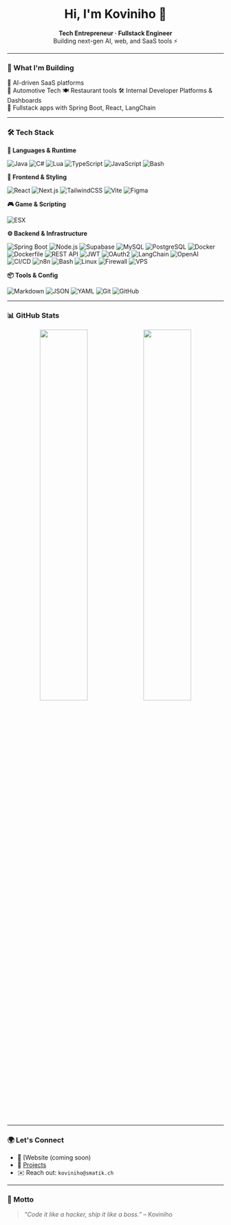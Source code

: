 <h1 align="center">Hi, I'm Koviniho 👋</h1>

<p align="center">
  <b>Tech Entrepreneur · Fullstack Engineer</b><br/>
  Building next-gen AI, web, and SaaS tools ⚡️
</p>

---

### 🚀 What I'm Building

🧠 AI-driven SaaS platforms  
🚗 Automotive Tech 
🍽️ Restaurant tools 
🛠 Internal Developer Platforms & Dashboards  
🔐 Fullstack apps with Spring Boot, React, LangChain

---

### 🛠 Tech Stack

**🧠 Languages & Runtime**

![Java](https://img.shields.io/badge/Java-ED8B00?style=flat&logo=java&logoColor=white)
![C#](https://img.shields.io/badge/C%23-239120?style=flat&logo=c-sharp&logoColor=white)
![Lua](https://img.shields.io/badge/Lua-2C2D72?style=flat&logo=lua&logoColor=white)
![TypeScript](https://img.shields.io/badge/TypeScript-3178C6?style=flat&logo=typescript&logoColor=white)
![JavaScript](https://img.shields.io/badge/JavaScript-F7DF1E?style=flat&logo=javascript&logoColor=black)
![Bash](https://img.shields.io/badge/Bash-121011?style=flat&logo=gnu-bash&logoColor=white)

**🎨 Frontend & Styling**

![React](https://img.shields.io/badge/React-20232A?style=flat&logo=react&logoColor=61DAFB)
![Next.js](https://img.shields.io/badge/Next.js-black?style=flat&logo=next.js)
![TailwindCSS](https://img.shields.io/badge/Tailwind-06B6D4?style=flat&logo=tailwindcss)
![Vite](https://img.shields.io/badge/Vite-646CFF?style=flat&logo=vite&logoColor=white)
![Figma](https://img.shields.io/badge/Figma-F24E1E?style=flat&logo=figma&logoColor=white)

**🎮 Game & Scripting**

![ESX](https://img.shields.io/badge/ESX-FiveM-blueviolet?style=flat&logo=fivem&logoColor=white)

**⚙️ Backend & Infrastructure**

![Spring Boot](https://img.shields.io/badge/Spring%20Boot-6DB33F?style=flat&logo=spring-boot&logoColor=white)
![Node.js](https://img.shields.io/badge/Node.js-339933?style=flat&logo=node.js&logoColor=white)
![Supabase](https://img.shields.io/badge/Supabase-3ECF8E?style=flat&logo=supabase&logoColor=white)
![MySQL](https://img.shields.io/badge/MySQL-4479A1?style=flat&logo=mysql&logoColor=white)
![PostgreSQL](https://img.shields.io/badge/PostgreSQL-4169E1?style=flat&logo=postgresql&logoColor=white)
![Docker](https://img.shields.io/badge/Docker-2496ED?style=flat&logo=docker&logoColor=white)
![Dockerfile](https://img.shields.io/badge/Dockerfile-blue?style=flat&logo=docker&logoColor=white)
![REST API](https://img.shields.io/badge/REST%20API-FF6F61?style=flat&logo=api&logoColor=white)
![JWT](https://img.shields.io/badge/JWT-000000?style=flat&logo=jsonwebtokens&logoColor=white)
![OAuth2](https://img.shields.io/badge/OAuth2-8A2BE2?style=flat)
![LangChain](https://img.shields.io/badge/LangChain-2f2f2f?style=flat)
![OpenAI](https://img.shields.io/badge/OpenAI-412991?style=flat&logo=openai&logoColor=white)
![CI/CD](https://img.shields.io/badge/GitHub%20Actions-2088FF?style=flat&logo=github-actions&logoColor=white)
![n8n](https://img.shields.io/badge/n8n-FE652F?style=flat&logo=n8n&logoColor=white)
![Bash](https://img.shields.io/badge/Bash-4EAA25?style=flat&logo=gnu-bash&logoColor=white)
![Linux](https://img.shields.io/badge/Linux-FCC624?style=flat&logo=linux&logoColor=black)
![Firewall](https://img.shields.io/badge/Firewall%20Rules-FF5733?style=flat)
![VPS](https://img.shields.io/badge/VPS%20Hosting-0066A1?style=flat&logo=linux&logoColor=white)

**📦 Tools & Config**

![Markdown](https://img.shields.io/badge/Markdown-000000?style=flat&logo=markdown&logoColor=white)
![JSON](https://img.shields.io/badge/JSON-000000?style=flat&logo=json&logoColor=white)
![YAML](https://img.shields.io/badge/YAML-000000?style=flat&logo=yaml&logoColor=white)
![Git](https://img.shields.io/badge/Git-F05032?style=flat&logo=git&logoColor=white)
![GitHub](https://img.shields.io/badge/GitHub-181717?style=flat&logo=github&logoColor=white)

---

### 📊 GitHub Stats

<p align="center">
  <img src="https://github-readme-stats.vercel.app/api?username=Koviniho&show_icons=true&theme=tokyonight" width="47%"/>
  <img src="https://github-readme-streak-stats.herokuapp.com/?user=Koviniho&theme=tokyonight" width="47%"/>
</p>

---

### 🌍 Let's Connect

- 🧠 [Website (coming soon)
- 🧪 [Projects](https://github.com/Koviniho?tab=repositories)
- ✉️ Reach out: `koviniho@smatik.ch`

---

### 💬 Motto

> *“Code it like a hacker, ship it like a boss.”* – Koviniho
